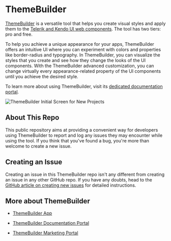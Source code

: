 # ThemeBuilder

[ThemeBuilder](https://themebuilderapp.telerik.com/) is a versatile tool that helps you create visual styles and apply them to the [Telerik and Kendo UI web components](#supported-telerik-and-kendo-ui-web-components). The tool has two tiers: pro and free.

To help you achieve a unique appearance for your apps, ThemeBuilder offers an intuitive UI where you can experiment with colors and properties like border-radius and typography. In ThemeBuilder, you can visualize the styles that you create and see how they change the looks of the UI components. With the ThemeBuilder advanced customization, you can change virtually every appearance-related property of the UI components until you achieve the desired style.

To learn more about using ThemeBuilder, visit its [dedicated documentation portal](https://docs.telerik.com/themebuilder).

![ThemeBuilder Initial Screen for New Projects](https://user-images.githubusercontent.com/60105689/203509640-19e9acbe-cc0e-44c3-a68f-8a79914e6a79.png)

## About This Repo

This public repository aims at providing a convenient way for developers using ThemeBuilder to report and log any issues they may encounter while using the tool. If you think that you've found a bug, you're more than welcome to create a new issue.

## Creating an Issue

Creating an issue in this ThemeBuilder repo isn't any different from creating an issue in any other GitHub repo. If you have any doubts, head to the [GitHub article on creating new issues](https://docs.github.com/en/issues/tracking-your-work-with-issues/creating-an-issue) for detailed instructions.

## More about ThemeBuilder

* [ThemeBuilder App](https://themebuilderapp.telerik.com/)

* [ThemeBuilder Documentation Portal](https://docs.telerik.com/themebuilder)

* [ThemeBuilder Marketing Portal](https://www.telerik.com/themebuilder)

